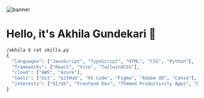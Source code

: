 <!-- Optional Banner -->
<!-- You can generate a wave here: https://getwaves.io/ and upload to your repo -->
<img src="https://github.com/AkhilaGundekari/AkhilaGundekari/blob/main/assets/banner.svg" alt="banner" />

# Hello, it's Akhila Gundekari 👋

```bash
/akhila $ cat skills.py
{
  "languages": ["JavaScript", "TypeScript", "HTML", "CSS", "Python"],
  "frameworks": ["React", "Vite", "TailwindCSS"],
  "cloud": ["AWS", "Azure"],
  "tools": ["Git", "GitHub", "VS Code", "Figma", "Adobe XD", "Canva"],
  "interests": ["UI/UX", "Frontend Dev", "Themed Productivity Apps", "Disney & Harry Potter Inspired Designs 🎀✨"]
}
